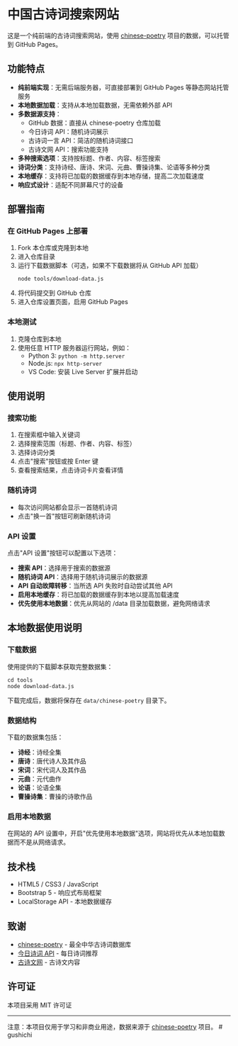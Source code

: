 # 中国古诗词搜索网站

这是一个纯前端的古诗词搜索网站，使用 [chinese-poetry](https://github.com/chinese-poetry/chinese-poetry) 项目的数据，可以托管到 GitHub Pages。

## 功能特点

- **纯前端实现**：无需后端服务器，可直接部署到 GitHub Pages 等静态网站托管服务
- **本地数据加载**：支持从本地加载数据，无需依赖外部 API
- **多数据源支持**：
  - GitHub 数据：直接从 chinese-poetry 仓库加载
  - 今日诗词 API：随机诗词展示
  - 古诗词一言 API：简洁的随机诗词接口
  - 古诗文网 API：搜索功能支持
- **多种搜索选项**：支持按标题、作者、内容、标签搜索
- **诗词分类**：支持诗经、唐诗、宋词、元曲、曹操诗集、论语等多种分类
- **本地缓存**：支持将已加载的数据缓存到本地存储，提高二次加载速度
- **响应式设计**：适配不同屏幕尺寸的设备

## 部署指南

### 在 GitHub Pages 上部署

1. Fork 本仓库或克隆到本地
2. 进入仓库目录
3. 运行下载数据脚本（可选，如果不下载数据将从 GitHub API 加载）
   ```
   node tools/download-data.js
   ```
4. 将代码提交到 GitHub 仓库
5. 进入仓库设置页面，启用 GitHub Pages

### 本地测试

1. 克隆仓库到本地
2. 使用任意 HTTP 服务器运行网站，例如：
   - Python 3: `python -m http.server`
   - Node.js: `npx http-server`
   - VS Code: 安装 Live Server 扩展并启动

## 使用说明

### 搜索功能

1. 在搜索框中输入关键词
2. 选择搜索范围（标题、作者、内容、标签）
3. 选择诗词分类
4. 点击"搜索"按钮或按 Enter 键
5. 查看搜索结果，点击诗词卡片查看详情

### 随机诗词

- 每次访问网站都会显示一首随机诗词
- 点击"换一首"按钮可刷新随机诗词

### API 设置

点击"API 设置"按钮可以配置以下选项：

- **搜索 API**：选择用于搜索的数据源
- **随机诗词 API**：选择用于随机诗词展示的数据源
- **API 自动故障转移**：当所选 API 失败时自动尝试其他 API
- **启用本地缓存**：将已加载的数据缓存到本地以提高加载速度
- **优先使用本地数据**：优先从网站的 /data 目录加载数据，避免网络请求

## 本地数据使用说明

### 下载数据

使用提供的下载脚本获取完整数据集：

```
cd tools
node download-data.js
```

下载完成后，数据将保存在 `data/chinese-poetry` 目录下。

### 数据结构

下载的数据集包括：

- **诗经**：诗经全集
- **唐诗**：唐代诗人及其作品
- **宋词**：宋代词人及其作品
- **元曲**：元代曲作
- **论语**：论语全集
- **曹操诗集**：曹操的诗歌作品

### 启用本地数据

在网站的 API 设置中，开启"优先使用本地数据"选项，网站将优先从本地加载数据而不是从网络请求。

## 技术栈

- HTML5 / CSS3 / JavaScript
- Bootstrap 5 - 响应式布局框架
- LocalStorage API - 本地数据缓存

## 致谢

- [chinese-poetry](https://github.com/chinese-poetry/chinese-poetry) - 最全中华古诗词数据库
- [今日诗词 API](https://www.jinrishici.com/) - 每日诗词推荐
- [古诗文网](https://www.gushiwen.cn/) - 古诗文内容

## 许可证

本项目采用 MIT 许可证

---

注意：本项目仅用于学习和非商业用途，数据来源于 [chinese-poetry](https://github.com/chinese-poetry/chinese-poetry) 项目。
#   g u s h i c h i 
 
 